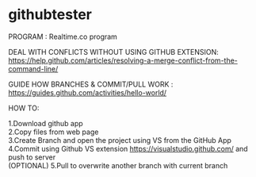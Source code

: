 # githubtester

PROGRAM : 
Realtime.co program

DEAL WITH CONFLICTS WITHOUT USING GITHUB EXTENSION:
https://help.github.com/articles/resolving-a-merge-conflict-from-the-command-line/

GUIDE HOW BRANCHES & COMMIT/PULL WORK :
https://guides.github.com/activities/hello-world/ 

HOW TO:

1.Download github app  
2.Copy files from web page  
3.Create Branch and open the project using VS from the GitHub App  
4.Commit using Github VS extension https://visualstudio.github.com/ and push to server  
(OPTIONAL)
5.Pull to overwrite another branch with current branch
